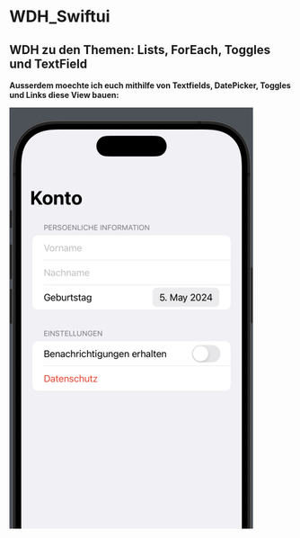 # WDH_Swiftui
 WDH zu den Themen: Lists, ForEach, Toggles und TextField
--

**Ausserdem moechte ich euch mithilfe von Textfields, DatePicker, Toggles und Links diese View bauen:**


![image description](WDH_SwiftUI/WDH_SwiftUI/Preview.png)
